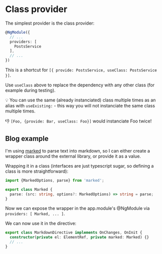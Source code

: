 
# Class provider

The simplest provider is the class provider:

```typescript
@NgModule({
  // ...
  providers: [
    PostsService
  ],
  // ...
})
```

This is a shortcut for `[{ provide: PostsService, useClass: PostsService }]`.

Use `useClass` above to replace the dependency with any other class (for example during testing).

:bulb: You can use the same (already instanciated) class multiple times as an alias with `useExisting:` - this way you will not instanciate the same class multiple times.

:thumbsdown: `[Foo, {provide: Bar, useClass: Foo}]` would instanciate Foo twice!

## Blog example

I'm using [marked](https://github.com/chjj/marked) to parse text into markdown, so I can either create a wrapper class around the external library, or provide it as a value.

Wrapping it in a class (interfaces are just typescript sugar, so defining a class is more straightforward):

```typescript
import {MarkedOptions, parse} from 'marked';

export class Marked {
  parse: (src: string, options?: MarkedOptions) => string = parse;
}
```

Now we can expose the wrapper in the app.module's @NgModule via `providers: [ Marked, ... ]`.

We can now use it in the directive:

```typescript
export class MarkdownDirective implements OnChanges, OnInit {
  constructor(private el: ElementRef, private marked: Marked) {}
  // ...
}
```

